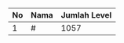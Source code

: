 | No | Nama            | Jumlah Level |
|----|-----------------|--------------|
| 1  | #    |    1057        |
